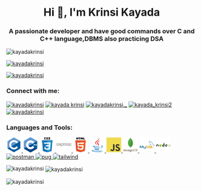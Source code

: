 <h1 align="center">Hi 👋, I'm Krinsi Kayada</h1>
<h3 align="center">A passionate developer and have good commands over C and C++ language,DBMS also practicing DSA</h3>

<p align="left"> <img src="https://komarev.com/ghpvc/?username=kayadakrinsi&label=Profile%20views&color=0e75b6&style=flat" alt="kayadakrinsi" /> </p>

<p align="left"> <a href="https://github.com/ryo-ma/github-profile-trophy"><img src="https://github-profile-trophy.vercel.app/?username=kayadakrinsi" alt="kayadakrinsi" /></a> </p>

<p align="left"> <a href="https://twitter.com/kayadakrinsi" target="blank"><img src="https://img.shields.io/twitter/follow/kayadakrinsi?logo=twitter&style=for-the-badge" alt="kayadakrinsi" /></a> </p>

<h3 align="left">Connect with me:</h3>
<p align="left">
<a href="https://twitter.com/kayadakrinsi" target="blank"><img align="center" src="https://raw.githubusercontent.com/rahuldkjain/github-profile-readme-generator/master/src/images/icons/Social/twitter.svg" alt="kayadakrinsi" height="30" width="40" /></a>
<a href="https://linkedin.com/in/kayada krinsi" target="blank"><img align="center" src="https://raw.githubusercontent.com/rahuldkjain/github-profile-readme-generator/master/src/images/icons/Social/linked-in-alt.svg" alt="kayada krinsi" height="30" width="40" /></a>
<a href="https://instagram.com/kayadakrinsi._" target="blank"><img align="center" src="https://raw.githubusercontent.com/rahuldkjain/github-profile-readme-generator/master/src/images/icons/Social/instagram.svg" alt="kayadakrinsi._" height="30" width="40" /></a>
<a href="https://www.codechef.com/users/kayada_krinsi2" target="blank"><img align="center" src="https://cdn.jsdelivr.net/npm/simple-icons@3.1.0/icons/codechef.svg" alt="kayada_krinsi2" height="30" width="40" /></a>
<a href="https://www.leetcode.com/kayadakrinsi" target="blank"><img align="center" src="https://raw.githubusercontent.com/rahuldkjain/github-profile-readme-generator/master/src/images/icons/Social/leet-code.svg" alt="kayadakrinsi" height="30" width="40" /></a>
</p>

<h3 align="left">Languages and Tools:</h3>
<p align="left"> <a href="https://www.cprogramming.com/" target="_blank" rel="noreferrer"> <img src="https://raw.githubusercontent.com/devicons/devicon/master/icons/c/c-original.svg" alt="c" width="40" height="40"/> </a> <a href="https://www.w3schools.com/cpp/" target="_blank" rel="noreferrer"> <img src="https://raw.githubusercontent.com/devicons/devicon/master/icons/cplusplus/cplusplus-original.svg" alt="cplusplus" width="40" height="40"/> </a> <a href="https://www.w3schools.com/css/" target="_blank" rel="noreferrer"> <img src="https://raw.githubusercontent.com/devicons/devicon/master/icons/css3/css3-original-wordmark.svg" alt="css3" width="40" height="40"/> </a> <a href="https://expressjs.com" target="_blank" rel="noreferrer"> <img src="https://raw.githubusercontent.com/devicons/devicon/master/icons/express/express-original-wordmark.svg" alt="express" width="40" height="40"/> </a> <a href="https://www.w3.org/html/" target="_blank" rel="noreferrer"> <img src="https://raw.githubusercontent.com/devicons/devicon/master/icons/html5/html5-original-wordmark.svg" alt="html5" width="40" height="40"/> </a> <a href="https://www.java.com" target="_blank" rel="noreferrer"> <img src="https://raw.githubusercontent.com/devicons/devicon/master/icons/java/java-original.svg" alt="java" width="40" height="40"/> </a> <a href="https://developer.mozilla.org/en-US/docs/Web/JavaScript" target="_blank" rel="noreferrer"> <img src="https://raw.githubusercontent.com/devicons/devicon/master/icons/javascript/javascript-original.svg" alt="javascript" width="40" height="40"/> </a> <a href="https://www.mongodb.com/" target="_blank" rel="noreferrer"> <img src="https://raw.githubusercontent.com/devicons/devicon/master/icons/mongodb/mongodb-original-wordmark.svg" alt="mongodb" width="40" height="40"/> </a> <a href="https://www.mysql.com/" target="_blank" rel="noreferrer"> <img src="https://raw.githubusercontent.com/devicons/devicon/master/icons/mysql/mysql-original-wordmark.svg" alt="mysql" width="40" height="40"/> </a> <a href="https://nodejs.org" target="_blank" rel="noreferrer"> <img src="https://raw.githubusercontent.com/devicons/devicon/master/icons/nodejs/nodejs-original-wordmark.svg" alt="nodejs" width="40" height="40"/> </a> <a href="https://postman.com" target="_blank" rel="noreferrer"> <img src="https://www.vectorlogo.zone/logos/getpostman/getpostman-icon.svg" alt="postman" width="40" height="40"/> </a> <a href="https://pugjs.org" target="_blank" rel="noreferrer"> <img src="https://cdn.worldvectorlogo.com/logos/pug.svg" alt="pug" width="40" height="40"/> </a> <a href="https://tailwindcss.com/" target="_blank" rel="noreferrer"> <img src="https://www.vectorlogo.zone/logos/tailwindcss/tailwindcss-icon.svg" alt="tailwind" width="40" height="40"/> </a> </p>

<p><img align="left" src="https://github-readme-stats.vercel.app/api/top-langs?username=kayadakrinsi&show_icons=true&locale=en&layout=compact" alt="kayadakrinsi" /></p>

<p>&nbsp;<img align="center" src="https://github-readme-stats.vercel.app/api?username=kayadakrinsi&show_icons=true&locale=en" alt="kayadakrinsi" /></p>

<p><img align="center" src="https://github-readme-streak-stats.herokuapp.com/?user=kayadakrinsi&" alt="kayadakrinsi" /></p>

